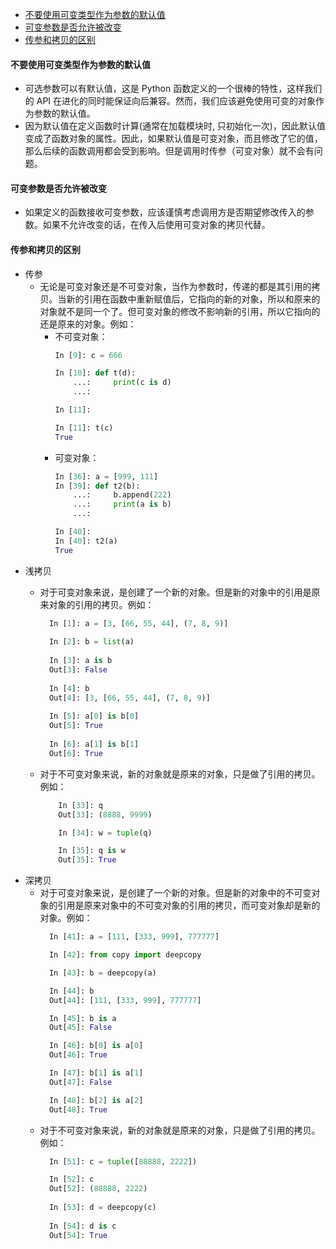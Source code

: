 - [不要使用可变类型作为参数的默认值](#%e4%b8%8d%e8%a6%81%e4%bd%bf%e7%94%a8%e5%8f%af%e5%8f%98%e7%b1%bb%e5%9e%8b%e4%bd%9c%e4%b8%ba%e5%8f%82%e6%95%b0%e7%9a%84%e9%bb%98%e8%ae%a4%e5%80%bc)
- [可变参数是否允许被改变](#%e5%8f%af%e5%8f%98%e5%8f%82%e6%95%b0%e6%98%af%e5%90%a6%e5%85%81%e8%ae%b8%e8%a2%ab%e6%94%b9%e5%8f%98)
- [传参和拷贝的区别](#%e4%bc%a0%e5%8f%82%e5%92%8c%e6%8b%b7%e8%b4%9d%e7%9a%84%e5%8c%ba%e5%88%ab)
#### 不要使用可变类型作为参数的默认值
- 可选参数可以有默认值，这是 Python 函数定义的一个很棒的特性，这样我们的 API 在进化的同时能保证向后兼容。然而，我们应该避免使用可变的对象作为参数的默认值。
- 因为默认值在定义函数时计算(通常在加载模块时, 只初始化一次)，因此默认值变成了函数对象的属性。因此，如果默认值是可变对象，而且修改了它的值，那么后续的函数调用都会受到影响。但是调用时传参（可变对象）就不会有问题。
#### 可变参数是否允许被改变
- 如果定义的函数接收可变参数，应该谨慎考虑调用方是否期望修改传入的参数。如果不允许改变的话，在传入后使用可变对象的拷贝代替。
#### 传参和拷贝的区别
- 传参
  - 无论是可变对象还是不可变对象，当作为参数时，传递的都是其引用的拷贝。当新的引用在函数中重新赋值后，它指向的新的对象，所以和原来的对象就不是同一个了。但可变对象的修改不影响新的引用，所以它指向的还是原来的对象。例如：
    - 不可变对象：
        ~~~python
        In [9]: c = 666

        In [10]: def t(d):
            ...:     print(c is d)
            ...:

        In [11]:

        In [11]: t(c)
        True
        ~~~
    - 可变对象：
        ~~~python
        In [36]: a = [999, 111]
        In [39]: def t2(b):
            ...:     b.append(222)
            ...:     print(a is b)
            ...:

        In [40]:
        In [40]: t2(a)
        True

- 浅拷贝
  - 对于可变对象来说，是创建了一个新的对象。但是新的对象中的引用是原来对象的引用的拷贝。例如：
      ~~~python
        In [1]: a = [3, [66, 55, 44], (7, 8, 9)]
        
        In [2]: b = list(a)
        
        In [3]: a is b
        Out[3]: False
        
        In [4]: b
        Out[4]: [3, [66, 55, 44], (7, 8, 9)]
        
        In [5]: a[0] is b[0]
        Out[5]: True
        
        In [6]: a[1] is b[1]
        Out[6]: True
      ~~~

  - 对于不可变对象来说，新的对象就是原来的对象，只是做了引用的拷贝。例如：
    ~~~python
        In [33]: q
        Out[33]: (8888, 9999)

        In [34]: w = tuple(q)

        In [35]: q is w
        Out[35]: True
    ~~~ 
- 深拷贝
  - 对于可变对象来说，是创建了一个新的对象。但是新的对象中的不可变对象的引用是原来对象中的不可变对象的引用的拷贝，而可变对象却是新的对象。例如：
      ~~~python
        In [41]: a = [111, [333, 999], 777777]
      
        In [42]: from copy import deepcopy
      
        In [43]: b = deepcopy(a)
      
        In [44]: b
        Out[44]: [111, [333, 999], 777777]
      
        In [45]: b is a
        Out[45]: False
      
        In [46]: b[0] is a[0]
        Out[46]: True
      
        In [47]: b[1] is a[1]
        Out[47]: False
      
        In [48]: b[2] is a[2]
        Out[48]: True
      ~~~
  - 对于不可变对象来说，新的对象就是原来的对象，只是做了引用的拷贝。例如：
    ~~~python
      In [51]: c = tuple([88888, 2222])

      In [52]: c
      Out[52]: (88888, 2222)
      
      In [53]: d = deepcopy(c)
      
      In [54]: d is c
      Out[54]: True
    ~~~